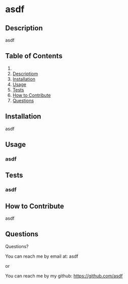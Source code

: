 # asdf




        

## Description

 asdf

 ## Table of Contents

1. 
2. [Descriptiom](#description)
2. [Installation](#installation)
3. [Usage](#usage)
4. [Tests](#tests)
5. [How to Contribute](#how-to-contribute)
6. [Questions](#questions)

## Installation

 asdf

## Usage

### asdf

## Tests

### asdf


## How to Contribute

 asdf

## Questions
Questions?

You can reach me by email at: asdf

or

You can reach me by my github: <https://github.com/asdf>


